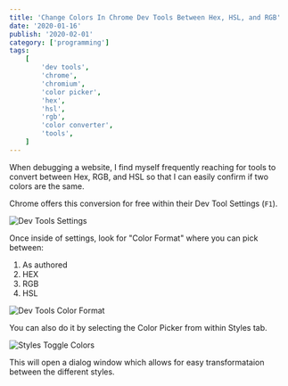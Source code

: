 ```yaml
---
title: 'Change Colors In Chrome Dev Tools Between Hex, HSL, and RGB'
date: '2020-01-16'
publish: '2020-02-01'
category: ['programming']
tags:
    [
        'dev tools',
        'chrome',
        'chromium',
        'color picker',
        'hex',
        'hsl',
        'rgb',
        'color converter',
        'tools',
    ]
---
```


When debugging a website, I find myself frequently reaching for tools to convert between Hex, RGB, and HSL so that I can easily confirm if two colors are the same.

Chrome offers this conversion for free within their Dev Tool Settings (`F1`).

![Dev Tools Settings](https://res.cloudinary.com/scweiss1/image/upload/v1593200344/dev-tools-settings_a2mqs4.png)

Once inside of settings, look for "Color Format" where you can pick between:

1. As authored
2. HEX
3. RGB
4. HSL

![Dev Tools Color Format](https://res.cloudinary.com/scweiss1/image/upload/v1593200344/dev-tools-color-format_cfuavd.png)

You can also do it by selecting the Color Picker from within Styles tab.

![Styles Toggle Colors](https://res.cloudinary.com/scweiss1/image/upload/v1593200345/styles-toggle-colors_dilprb.gif)

This will open a dialog window which allows for easy transformataion between the different styles.
